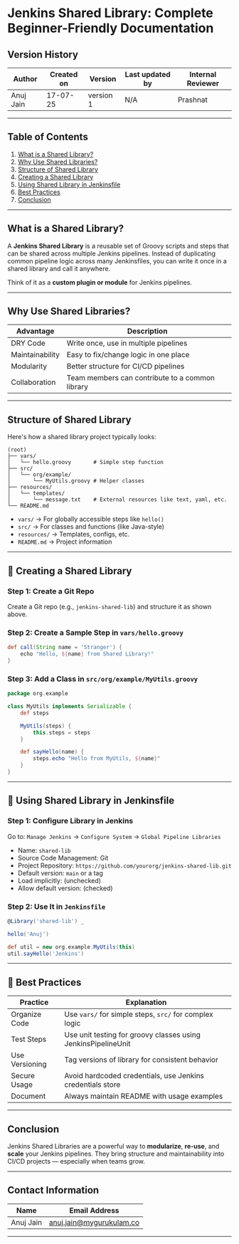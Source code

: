 
#  Jenkins Shared Library: Complete Beginner-Friendly Documentation

## Version History

| Author      | Created on | Version   | Last updated by | Internal Reviewer |
|-------------|------------|-----------|------------------|--------------------|
| Anuj Jain   | 17-07-25   | version 1 | N/A              | Prashnat           |

---


##  Table of Contents

1. [What is a Shared Library?](#what-is-a-shared-library)
2. [Why Use Shared Libraries?](#why-use-shared-libraries)
3. [Structure of Shared Library](#structure-of-shared-library)
4. [Creating a Shared Library](#creating-a-shared-library)
5. [Using Shared Library in Jenkinsfile](#using-shared-library-in-jenkinsfile)
6. [Best Practices](#best-practices)
7. [Conclusion](#conclusion)

---

## What is a Shared Library?

A **Jenkins Shared Library** is a reusable set of Groovy scripts and steps that can be shared across multiple Jenkins pipelines. Instead of duplicating common pipeline logic across many Jenkinsfiles, you can write it once in a shared library and call it anywhere.

Think of it as a **custom plugin or module** for Jenkins pipelines.

---

## Why Use Shared Libraries?

| Advantage          | Description                                     |
| ------------------ | ----------------------------------------------- |
|  DRY Code         | Write once, use in multiple pipelines           |
|  Maintainability | Easy to fix/change logic in one place           |
|  Modularity      | Better structure for CI/CD pipelines            |
|  Collaboration   | Team members can contribute to a common library |

---

##  Structure of Shared Library

Here's how a shared library project typically looks:

```
(root)
├── vars/
│   └── hello.groovy       # Simple step function
├── src/
│   └── org/example/
│       └── MyUtils.groovy # Helper classes
├── resources/
│   └── templates/
│       └── message.txt    # External resources like text, yaml, etc.
└── README.md
```

* `vars/` → For globally accessible steps like `hello()`
* `src/` → For classes and functions (like Java-style)
* `resources/` → Templates, configs, etc.
* `README.md` → Project information

---

## 🔹 Creating a Shared Library

### Step 1: Create a Git Repo

Create a Git repo (e.g., `jenkins-shared-lib`) and structure it as shown above.

### Step 2: Create a Sample Step in `vars/hello.groovy`

```groovy
def call(String name = 'Stranger') {
    echo "Hello, ${name} from Shared Library!"
}
```

### Step 3: Add a Class in `src/org/example/MyUtils.groovy`

```groovy
package org.example

class MyUtils implements Serializable {
    def steps

    MyUtils(steps) {
        this.steps = steps
    }

    def sayHello(name) {
        steps.echo "Hello from MyUtils, ${name}"
    }
}
```

---

## 🔹 Using Shared Library in Jenkinsfile

### Step 1: Configure Library in Jenkins

Go to:
`Manage Jenkins` → `Configure System` → `Global Pipeline Libraries`

* Name: `shared-lib`
* Source Code Management: Git
* Project Repository: `https://github.com/yourorg/jenkins-shared-lib.git`
* Default version: `main` or a tag
* Load implicitly:  (unchecked)
* Allow default version:  (checked)

### Step 2: Use It in `Jenkinsfile`

```groovy
@Library('shared-lib') _

hello('Anuj')

def util = new org.example.MyUtils(this)
util.sayHello('Jenkins')
```

---

## 🔹 Best Practices

| Practice                | Explanation                                                   |
| ----------------------- | ------------------------------------------------------------- |
|  Organize Code        | Use `vars/` for simple steps, `src/` for complex logic        |
|  Test Steps           | Use unit testing for groovy classes using JenkinsPipelineUnit |
|  Use Versioning | Tag versions of library for consistent behavior               |
|  Secure Usage         | Avoid hardcoded credentials, use Jenkins credentials store    |
|  Document             | Always maintain README with usage examples                    |

---

##  Conclusion

Jenkins Shared Libraries are a powerful way to **modularize**, **re-use**, and **scale** your Jenkins pipelines. They bring structure and maintainability into CI/CD projects — especially when teams grow.

---
## Contact Information

| Name      | Email Address                                               |
| --------- | ----------------------------------------------------------- |
| Anuj Jain | [anuj.jain@mygurukulam.co](mailto:anuj.jain@mygurukulam.co) |

---


